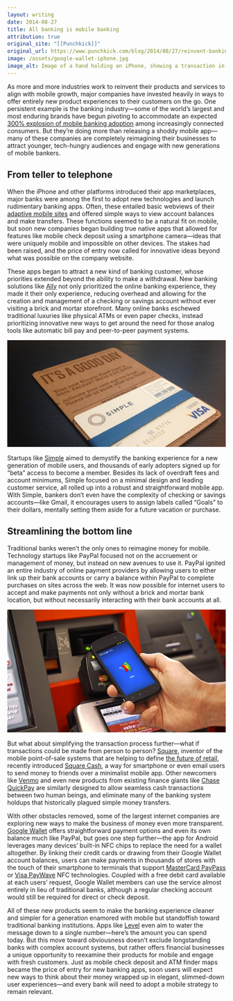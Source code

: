 ```yaml
---
layout: writing
date: 2014-08-27
title: All banking is mobile banking
attribution: true
original_site: "[[Punchkick]]"
original_url: https://www.punchkick.com/blog/2014/08/27/reinvent-banking-experience-win-mobile
image: /assets/google-wallet-iphone.jpg
image_alt: Image of a hand holding an iPhone, showing a transaction in the Google Wallet app for transferring money to a friend.
---
```


As more and more industries work to reinvent their products and services to align with mobile growth, major companies have invested heavily in ways to offer entirely new product experiences to their customers on the go. One persistent example is the banking industry—some of the world’s largest and most enduring brands have begun pivoting to accommodate an expected [300% explosion of mobile banking adoption](http://www.americanbanker.com/issues/177_243/mobile-banking-will-grow-300-percent-over-the-next-four-years-aite-1055318-1.html) among increasingly connected consumers. But they’re doing more than releasing a shoddy mobile app—many of these companies are completely reimagining their businesses to attract younger, tech-hungry audiences and engage with new generations of mobile bankers.

## From teller to telephone

When the iPhone and other platforms introduced their app marketplaces, major banks were among the first to adopt new technologies and launch rudimentary banking apps. Often, these entailed basic webviews of their [adaptive mobile sites](http://www.punchkick.com/blog/2014/08/25/what-are-responsive-adaptive-web-design) and offered simple ways to view account balances and make transfers. These functions seemed to be a natural fit on mobile, but soon new companies began building true native apps that allowed for features like mobile check deposit using a smartphone camera—ideas that were uniquely mobile and impossible on other devices. The stakes had been raised, and the price of entry now called for innovative ideas beyond what was possible on the company website.

These apps began to attract a new kind of banking customer, whose priorities extended beyond the ability to make a withdrawal. New banking solutions like [Ally](http://www.ally.com/) not only prioritized the online banking experience, they made it their only experience, reducing overhead and allowing for the creation and management of a checking or savings account without ever visiting a brick and mortar storefront. Many online banks eschewed traditional luxuries like physical ATMs or even paper checks, instead prioritizing innovative new ways to get around the need for those analog tools like automatic bill pay and peer-to-peer payment systems.

![Photograph of a Simple bank debit card package, strapped to a cardboard mailer reading “it’s a good day.”](../assets/simple-bank.jpg)

Startups like [Simple](https://www.simple.com/) aimed to demystify the banking experience for a new generation of mobile users, and thousands of early adopters signed up for “beta” access to become a member. Besides its lack of overdraft fees and account minimums, Simple focused on a minimal design and leading customer service, all rolled up into a robust and straightforward mobile app. With Simple, bankers don’t even have the complexity of checking or savings accounts—like Gmail, it encourages users to assign labels called “Goals” to their dollars, mentally setting them aside for a future vacation or purchase.

## Streamlining the bottom line

Traditional banks weren’t the only ones to reimagine money for mobile. Technology startups like PayPal focused not on the accruement or management of money, but instead on new avenues to use it. PayPal ignited an entire industry of online payment providers by allowing users to either link up their bank accounts or carry a balance within PayPal to complete purchases on sites across the web. It was now possible for internet users to accept and make payments not only without a brick and mortar bank location, but without necessarily interacting with their bank accounts at all.

![A promotional image of a person using tap-to-pay with an Android handset running Google Wallet in a retail store checkout.](../assets/google-wallet-contactless.jpg)

But what about simplifying the transaction process further—what if transactions could be made from person to person? [Square](http://www.squareup.com), inventor of the mobile point-of-sale systems that are helping to define [the future of retail](http://www.punchkick.com/blog/2014/08/18/what-does-the-retailer-of-the-future-look-like), recently introduced [Square Cash]([https://square.com/cash](https://square.com/cash)), a way for smartphone or even email users to send money to friends over a minimalist mobile app. Other newcomers like [Venmo](https://venmo.com/) and even new products from existing finance giants like [Chase QuickPay](https://www.chase.com/online-banking/quickpay) are similarly designed to allow seamless cash transactions between two human beings, and eliminate many of the banking system holdups that historically plagued simple money transfers.

With other obstacles removed, some of the largest internet companies are exploring new ways to make the business of money even more transparent. [Google Wallet](http://www.google.com/wallet) offers straightforward payment options and even its own balance much like PayPal, but goes one step further—the app for Android leverages many devices’ built-in NFC chips to replace the need for a wallet altogether. By linking their credit cards or drawing from their Google Wallet account balances, users can make payments in thousands of stores with the touch of their smartphone to terminals that support [MasterCard PayPass](http://www.mastercard.us/paypass.html) or [Visa PayWave](http://usa.visa.com/personal/security/card-technology/visa-paywave.jsp) NFC technologies. Coupled with a free debit card available at each users’ request, Google Wallet members can use the service almost entirely in lieu of traditional banks, although a regular checking account would still be required for direct or check deposit.

All of these new products seem to make the banking experience cleaner and simpler for a generation enamored with mobile but standoffish toward traditional banking institutions. Apps like [Level](https://levelmoney.com/) even aim to water the message down to a single number—here’s the amount you can spend today. But this move toward obviousness doesn’t exclude longstanding banks with complex account systems, but rather offers financial businesses a unique opportunity to reexamine their products for mobile and engage with fresh customers. Just as mobile check deposit and ATM finder maps became the price of entry for new banking apps, soon users will expect new ways to think about their money wrapped up in elegant, slimmed-down user experiences—and every bank will need to adopt a mobile strategy to remain relevant.
